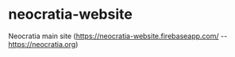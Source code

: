 # neocratia-website
Neocratia main site (https://neocratia-website.firebaseapp.com/ -- https://neocratia.org)
